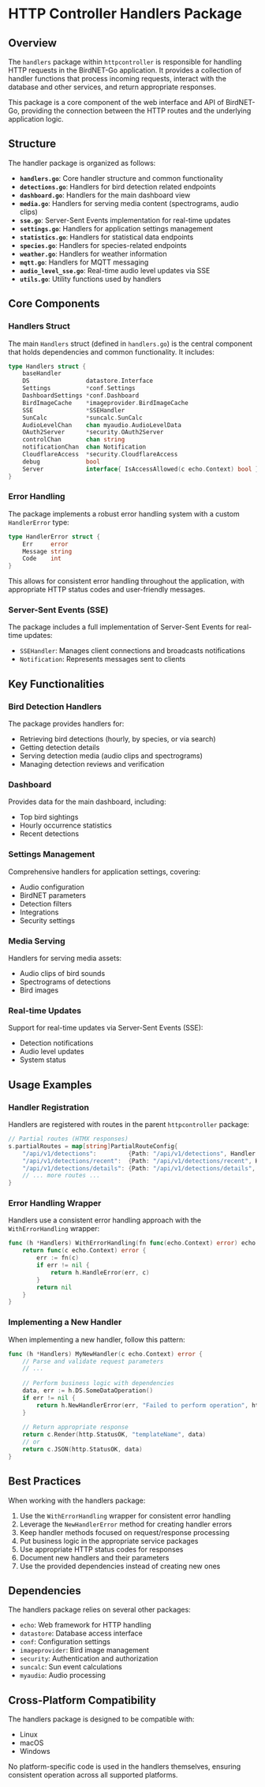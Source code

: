 # HTTP Controller Handlers Package

## Overview

The `handlers` package within `httpcontroller` is responsible for handling HTTP requests in the BirdNET-Go application. It provides a collection of handler functions that process incoming requests, interact with the database and other services, and return appropriate responses.

This package is a core component of the web interface and API of BirdNET-Go, providing the connection between the HTTP routes and the underlying application logic.

## Structure

The handler package is organized as follows:

- **`handlers.go`**: Core handler structure and common functionality
- **`detections.go`**: Handlers for bird detection related endpoints
- **`dashboard.go`**: Handlers for the main dashboard view
- **`media.go`**: Handlers for serving media content (spectrograms, audio clips)
- **`sse.go`**: Server-Sent Events implementation for real-time updates
- **`settings.go`**: Handlers for application settings management
- **`statistics.go`**: Handlers for statistical data endpoints
- **`species.go`**: Handlers for species-related endpoints
- **`weather.go`**: Handlers for weather information
- **`mqtt.go`**: Handlers for MQTT messaging 
- **`audio_level_sse.go`**: Real-time audio level updates via SSE
- **`utils.go`**: Utility functions used by handlers

## Core Components

### Handlers Struct

The main `Handlers` struct (defined in `handlers.go`) is the central component that holds dependencies and common functionality. It includes:

```go
type Handlers struct {
    baseHandler
    DS                datastore.Interface
    Settings          *conf.Settings
    DashboardSettings *conf.Dashboard
    BirdImageCache    *imageprovider.BirdImageCache
    SSE               *SSEHandler
    SunCalc           *suncalc.SunCalc
    AudioLevelChan    chan myaudio.AudioLevelData
    OAuth2Server      *security.OAuth2Server
    controlChan       chan string
    notificationChan  chan Notification
    CloudflareAccess  *security.CloudflareAccess
    debug             bool
    Server            interface{ IsAccessAllowed(c echo.Context) bool }
}
```

### Error Handling

The package implements a robust error handling system with a custom `HandlerError` type:

```go
type HandlerError struct {
    Err     error
    Message string
    Code    int
}
```

This allows for consistent error handling throughout the application, with appropriate HTTP status codes and user-friendly messages.

### Server-Sent Events (SSE)

The package includes a full implementation of Server-Sent Events for real-time updates:

- `SSEHandler`: Manages client connections and broadcasts notifications
- `Notification`: Represents messages sent to clients

## Key Functionalities

### Bird Detection Handlers

The package provides handlers for:
- Retrieving bird detections (hourly, by species, or via search)
- Getting detection details
- Serving detection media (audio clips and spectrograms)
- Managing detection reviews and verification

### Dashboard

Provides data for the main dashboard, including:
- Top bird sightings
- Hourly occurrence statistics
- Recent detections

### Settings Management

Comprehensive handlers for application settings, covering:
- Audio configuration
- BirdNET parameters
- Detection filters
- Integrations
- Security settings

### Media Serving

Handlers for serving media assets:
- Audio clips of bird sounds
- Spectrograms of detections
- Bird images

### Real-time Updates

Support for real-time updates via Server-Sent Events (SSE):
- Detection notifications
- Audio level updates
- System status

## Usage Examples

### Handler Registration

Handlers are registered with routes in the parent `httpcontroller` package:

```go
// Partial routes (HTMX responses)
s.partialRoutes = map[string]PartialRouteConfig{
    "/api/v1/detections":         {Path: "/api/v1/detections", Handler: h.WithErrorHandling(h.Detections)},
    "/api/v1/detections/recent":  {Path: "/api/v1/detections/recent", Handler: h.WithErrorHandling(h.RecentDetections)},
    "/api/v1/detections/details": {Path: "/api/v1/detections/details", Handler: h.WithErrorHandling(h.DetectionDetails)},
    // ... more routes ...
}
```

### Error Handling Wrapper

Handlers use a consistent error handling approach with the `WithErrorHandling` wrapper:

```go
func (h *Handlers) WithErrorHandling(fn func(echo.Context) error) echo.HandlerFunc {
    return func(c echo.Context) error {
        err := fn(c)
        if err != nil {
            return h.HandleError(err, c)
        }
        return nil
    }
}
```

### Implementing a New Handler

When implementing a new handler, follow this pattern:

```go
func (h *Handlers) MyNewHandler(c echo.Context) error {
    // Parse and validate request parameters
    // ...
    
    // Perform business logic with dependencies
    data, err := h.DS.SomeDataOperation()
    if err != nil {
        return h.NewHandlerError(err, "Failed to perform operation", http.StatusInternalServerError)
    }
    
    // Return appropriate response
    return c.Render(http.StatusOK, "templateName", data)
    // or
    return c.JSON(http.StatusOK, data)
}
```

## Best Practices

When working with the handlers package:

1. Use the `WithErrorHandling` wrapper for consistent error handling
2. Leverage the `NewHandlerError` method for creating handler errors
3. Keep handler methods focused on request/response processing
4. Put business logic in the appropriate service packages
5. Use appropriate HTTP status codes for responses
6. Document new handlers and their parameters
7. Use the provided dependencies instead of creating new ones

## Dependencies

The handlers package relies on several other packages:

- `echo`: Web framework for HTTP handling
- `datastore`: Database access interface
- `conf`: Configuration settings
- `imageprovider`: Bird image management
- `security`: Authentication and authorization
- `suncalc`: Sun event calculations
- `myaudio`: Audio processing

## Cross-Platform Compatibility

The handlers package is designed to be compatible with:

- Linux
- macOS
- Windows

No platform-specific code is used in the handlers themselves, ensuring consistent operation across all supported platforms. 